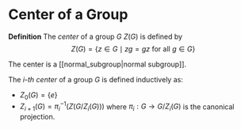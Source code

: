 # Center of a Group
**Definition** The *center* of a group $G$ $Z(G)$ is defined by
$$ Z(G) = \{z \in G \mid zg = gz \text{ for all } g \in G\} $$

The center is a [[normal_subgroup|normal subgroup]].

The *i-th center* of a group $G$ is defined inductively as:
- $Z_0(G) = \{e\}$
- $Z_{i+1}(G) = \pi_i^{-1}(Z(G/Z_i(G)))$ where $\pi_i: G \to G/Z_i(G)$ is the canonical projection.